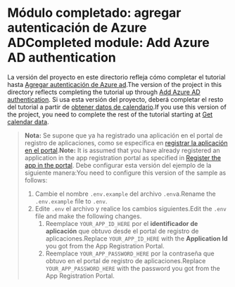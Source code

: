 # <a name="completed-module-add-azure-ad-authentication"></a><span data-ttu-id="74358-101">Módulo completado: agregar autenticación de Azure AD</span><span class="sxs-lookup"><span data-stu-id="74358-101">Completed module: Add Azure AD authentication</span></span>

<span data-ttu-id="74358-102">La versión del proyecto en este directorio refleja cómo completar el tutorial hasta [Agregar autenticación de Azure ad](https://docs.microsoft.com/graph/training/node-tutorial?tutorial-step=3).</span><span class="sxs-lookup"><span data-stu-id="74358-102">The version of the project in this directory reflects completing the tutorial up through [Add Azure AD authentication](https://docs.microsoft.com/graph/training/node-tutorial?tutorial-step=3).</span></span> <span data-ttu-id="74358-103">Si usa esta versión del proyecto, deberá completar el resto del tutorial a partir de [obtener datos de calendario](https://docs.microsoft.com/graph/training/node-tutorial?tutorial-step=4).</span><span class="sxs-lookup"><span data-stu-id="74358-103">If you use this version of the project, you need to complete the rest of the tutorial starting at [Get calendar data](https://docs.microsoft.com/graph/training/node-tutorial?tutorial-step=4).</span></span>

> <span data-ttu-id="74358-104">**Nota:** Se supone que ya ha registrado una aplicación en el portal de registro de aplicaciones, como se especifica en [registrar la aplicación en el portal](https://docs.microsoft.com/graph/training/node-tutorial?tutorial-step=2).</span><span class="sxs-lookup"><span data-stu-id="74358-104">**Note:** It is assumed that you have already registered an application in the app registration portal as specified in [Register the app in the portal](https://docs.microsoft.com/graph/training/node-tutorial?tutorial-step=2).</span></span> <span data-ttu-id="74358-105">Debe configurar esta versión del ejemplo de la siguiente manera:</span><span class="sxs-lookup"><span data-stu-id="74358-105">You need to configure this version of the sample as follows:</span></span>
>
> 1. <span data-ttu-id="74358-106">Cambie el nombre `.env.example` del archivo `.env`a.</span><span class="sxs-lookup"><span data-stu-id="74358-106">Rename the `.env.example` file to `.env`.</span></span>
> 1. <span data-ttu-id="74358-107">Edite `.env` el archivo y realice los cambios siguientes.</span><span class="sxs-lookup"><span data-stu-id="74358-107">Edit the `.env` file and make the following changes.</span></span>
>     1. <span data-ttu-id="74358-108">Reemplace `YOUR_APP_ID_HERE` por el **identificador de aplicación** que obtuvo desde el portal de registro de aplicaciones.</span><span class="sxs-lookup"><span data-stu-id="74358-108">Replace `YOUR_APP_ID_HERE` with the **Application Id** you got from the App Registration Portal.</span></span>
>     1. <span data-ttu-id="74358-109">Reemplace `YOUR_APP_PASSWORD_HERE` por la contraseña que obtuvo en el portal de registro de aplicaciones.</span><span class="sxs-lookup"><span data-stu-id="74358-109">Replace `YOUR_APP_PASSWORD_HERE` with the password you got from the App Registration Portal.</span></span>
